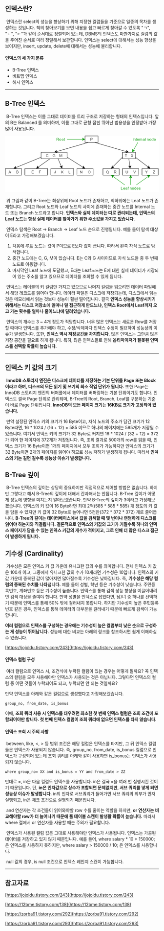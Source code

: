 ## 인덱스란?

 인덱스란 select의 성능을 향상하기 위해 지정한 컬럼들을 기준으로 일종의 목차를 생성하는 것입니다. 책의 찾아보기를 보면 내용을 쉽고 빠르게 찾아갈 수 있도록 "ㄱ", "ㄴ", "ㄷ"과 같이 순서대로 정렬되어 있는데, DBMS의 인덱스도 마찬가지로 컬럼의 값을 주어진 순서로 미리 정렬해서 보관합니다. 인덱스는 select에 대해서는 성능 향상을 보이지만, insert, update, delete에 대해서는 성능에 불리합니다.

#### 인덱스의 세 가지 분류

-   B-Tree 인덱스
-   비트맵 인덱스
-   해시 인덱스

---

## B-Tree 인덱스

 B-Tree 인덱스는 이름 그대로 데이터를 트리 구조로 저장하는 형태의 인덱스입니다. 앞의 B는 Balanced 를 의미하며, 이름 그대로 균형 잡힌 뛰어난 범용성을 인정받아 가장 많이 사용됩니다.

![B-Tree](./images/b-tree.png)

 위 그림과 같이 B-Tree는 최상위에 Root 노드가 존재하고, 최하위에는 Leaf 노드가 존재합니다. 그리고 Root 노드와 Leaf 노드의 사이에 존재하는 중간 노드를 Internal 노드 또는 Branch 노드라고 합니다. **인덱스와 실제 데이터는 따로 관리되는데, 인덱스의 Leaf 노드는 항상 실제 데이터를 찾아가기 위한 주소값을 가지고 있습니다.**

 인덱스 탐색은 Root -> Branch -> Leaf 노드 순으로 진행됩니다. 예를 들어 탐색 대상이 E라고 가정해보겠습니다.

1.  처음에 루트 노드는 값이 P이므로 E보다 값이 큽니다. 따라서 왼쪽 자식 노드로 탐색합니다.
2.  중간 노드에는 C, G, M이 있습니다. E는 C와 G 사이이므로 자식 노드들 중 두 번째 노드로 이동합니다.
3.  마지막인 Leaf 노드에 도달했고, E라는 Leaf노드는 E에 대한 실제 데이터가 저장되어 있는 주소를 알고 있으므로 데이터를 조회할 수 있게 됩니다.

 인덱스는 테이블의 키 컬럼만 가지고 있으므로 나머지 컬럼을 읽으려면 데이터 파일에서 해당 레코드를 읽어야 합니다. 데이터 파일은 디스크에 저장되는데, 디스크에서 읽는 것은 메모리에서 읽는 것보다 성능이 훨씬 떨어집니다. 결국 **인덱스 성능을 향상시키기 위해서는 디스크 저장소에 얼마나 덜 접근하게 만드느냐, 인덱스 Root에서 Leaf까지 오고 가는 횟수를 얼마나 줄이느냐에 달려있습니다.**

 인덱스의 개수는 3 ~ 4개 정도가 적당합니다. 너무 많은 인덱스는 새로운 Row를 저장할 때마다 인덱스를 추가해야 하고, 수정/삭제마다 인덱스 수정이 필요하여 성능상의 이슈가 발생합니다. 또한, **인덱스 역시 저장공간을 차지합니다.** 많은 인덱스는 그만큼 많은 저장 공간을 필요로 하게 됩니다. 특히, 많은 인덱스들로 인해 **옵티마이저가 잘못된 인덱스를 선택할 확률이 높습니다.**

---

## 인덱스 키 값의 크기

 **InnoDB 스토리지 엔진은 디스크에 데이터를 저장하는 기본 단위를 Page 또는 Block이라고 하며, 디스크의 모든 읽기 및 쓰기의 최소 작업 단위가 됩니다.** 또한 Page는 InnoDB 스토리지 엔진의 버퍼풀에서 데이터를 버퍼링하는 기본 단위이기도 합니다. 인덱스도 결국 Page 단위로 관리되며, B-Tree의 Root, Branch, Leaf를 구분하는 기준이 바로 Page 단위입니다. **InnoDB의 모든 페이지 크기는 16KB로 크기가 고정되어 있습니다.**

 만약 설정된 인덱스 키의 크기가 16 Byte이고, 자식 노드의 주소가 담긴 크기가 12 Byte라면, 16 \* 1024 / (16 + 12) = 585 이므로 하나의 페이지에는 585개가 저장될 수 있습니다. 여기서 인덱스 키의 크기가 32 Byte로 커지면 16 \* 1024 / (32 + 12) = 372가 되어 한 페이지에 372개가 저장됩니다. 즉, 조회 결과로 500개의 row를 읽을 때, 인덱스 크기가 16 Byte이면 1개의 페이지에서 모두 조회가 가능하지만 인덱스의 크기가 32 Byte이면 2개의 페이지를 읽어야 하므로 성능 저하가 발생하게 됩니다. 따라서 **인덱스의 키는 길면 길수록 성능상 이슈가 발생합니다.**

## B-Tree 깊이

 B-Tree 인덱스의 깊이는 상당히 중요하지만 직접적으로 제어할 방법은 없습니다. 하지만 그렇다고 해서 B-Tree의 깊이에 대해서 간과해서는 안됩니다. B-Tree 깊이가 어떻게 성능에 영향을 미치는지 알아보겠습니다. 만약 B-Tree의 깊이가 3이라고 가정해보겠습니다. 인덱스의 키 값이 16 Byte라면 최대 2억(585 \* 585 \* 585) 개 정도의 키 값을 담을 수 있지만 키 값이 32 Byte로 늘어나면 5천만(372 \* 372 \* 372) 개로 줄어듭니다. **B-Tree의 깊이는 데이터베이스에서 값을 검색할 때 몇 번이나 랜덤하게 디스크를 읽어야 하는지와 직결됩니다. 결론적으로 인덱스의 키값의 크기가 커질수록 하나의 인덱스 페이지가 담을 수 있는 인덱스 키값의 개수가 적어지고, 그로 인해 더 많은 디스크 접근이 발생하게 됩니다.**

## 기수성 (Cardinality)

 기수성은 모든 인덱스 키 값 가운데 유니크한 값의 수를 의미합니다. 전체 인덱스 키 값은 100개 이고, 그중에서 유니크한 값의 수가 10개라면 기수성은 10입니다. 인덱스의 키 값 가운데 중복된 값이 많아지면 많아질수록 기수성은 낮아집니다. 즉, **기수성은 해당 컬럼의 중복된 수치를 나타냅니다.** 예를 들어 성별, 학년 등은 기수성이 낮습니다. 주민등록번호, 계좌번호 등은 기수성이 높습니다. 인덱스를 통해 검색 성능 향상을 이끌어내려면 검색 대상을 줄여야 합니다. 만약 성별을 인덱스로 잡았다면, 남/녀 중 하나를 선택하기 때문에 인덱스를 통해 50% 밖에 걸러내지 못합니다. 하지만 기수성이 높은 주민등록번호 같은 경우, 인덱스를 통해 데이터의 대부분을 걸러내기 때문에 빠르게 검색이 가능합니다.

**여러 컬럼으로 인덱스를 구성하는 경우에는 기수성이 높은 컬럼부터 낮은 순으로 구성하는 게 성능이 뛰어납니다.** 성능에 대한 비교는 아래의 링크를 참조하시면 쉽게 이해하실 수 있습니다.

[https://jojoldu.tistory.com/243](https://jojoldu.tistory.com/243)

#### 인덱스 컬럼 구성

 여러 컬럼으로 인덱스 시, 조건식에 누락된 컬럼이 있는 경우는 어떻게 될까요? 꼭 인덱스의 컬럼을 모두 사용해야만 인덱스가 사용되는 것은 아닙니다. 그렇다면 인덱스의 컬럼 중 어떤 것들이 누락되어도 되고, 누락되면 안 되는 것일까요?

만약 인덱스를 아래와 같은 컬럼으로 생성했다고 가정해보겠습니다.

```
group_no, from_date, is_bonus
```

이때, **조회 쿼리 사용 시 인덱스를 태우려면 최소한 첫 번째 인덱스 컬럼은 조회 조건에 포함되어야만 합니다. 첫 번째 인덱스 컬럼이 조회 쿼리에 없으면 인덱스를 타지 않습니다.**

#### 인덱스 조회 시 주의 사항

 between, like, <, > 등 범위 조건은 해당 컬럼은 인덱스를 타지만, 그 뒤 인덱스 컬럼들은 인덱스가 사용되지 않습니다. 즉, group\_no, from\_date, is\_bonus 컬럼으로 인덱스가 구성되어 있는데 조회 쿼리를 아래와 같이 사용하면 is\_bonus는 인덱스가 사용되지 않습니다.

```
where group_no= XX and is_bonus = YY and from_date > ZZ
```

반대로 =, in은 다음 컬럼도 인덱스를 사용합니다. in은 결국 =을 여러 번 실행시킨 것이기 때문입니다. 단, **in은 인자값으로 상수가 포함되면 문제없지만, 서브 쿼리를 넣게 되면 성능상 이슈가 발생합니다.** in의 인자로 서브쿼리가 들어가면 서브 쿼리의 외부가 먼저 실행되고, in은 체크 조건으로 실행되기 때문입니다.

 and 연산자는 각 조건들이 읽어와야할 row 수를 줄이는 역할을 하지만, **or 연산자는 비교해야할 row가 더 늘어나기 때문에 풀 테이블 스캔이 발생활 확률이 높습니다.** 따라서 where 절에서 or 연산자를 사용할 때는 주의가 필요합니다.

 인덱스가 사용된 컬럼 값은 그대로 사용해야만 인덱스가 사용됩니다. 인덱스는 가공된 데이터를 저장하고 있지 않기 때문입니다. 예를 들어, where salary \* 10 > 150000; 은 인덱스를 사용하지 못하지만, where salary > 150000 / 10; 은 인덱스를 사용합니다.

 null 값의 경우, is null 조건으로 인덱스 레인지 스캔이 가능합니다.

---

## 참고자료

[https://jojoldu.tistory.com/243](https://jojoldu.tistory.com/243)

[https://12bme.tistory.com/138](https://12bme.tistory.com/138)

[https://zorba91.tistory.com/292](https://zorba91.tistory.com/292)

[https://zorba91.tistory.com/293](https://zorba91.tistory.com/293)